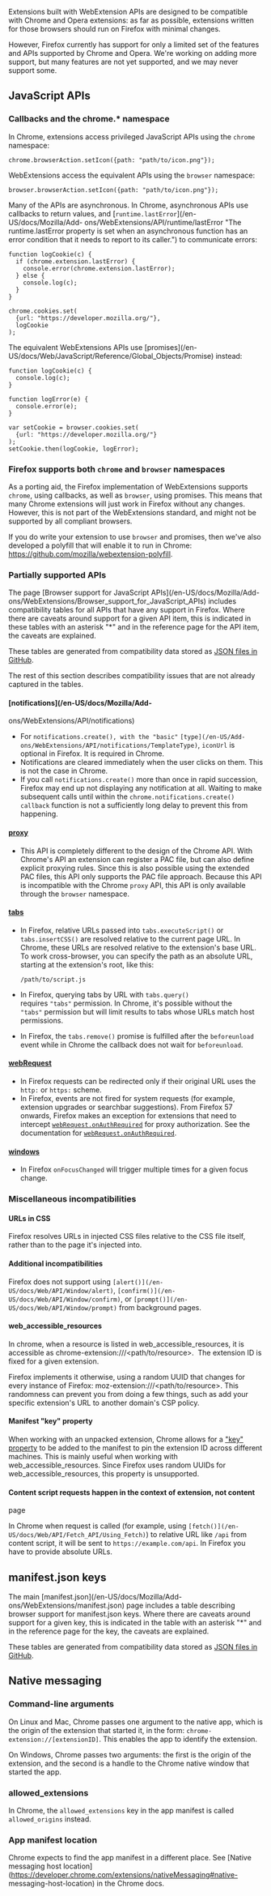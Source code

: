 Extensions built with WebExtension APIs are designed to be compatible with
Chrome and Opera extensions: as far as possible, extensions written for those
browsers should run on Firefox with minimal changes.

However, Firefox currently has support for only a limited set of the features
and APIs supported by Chrome and Opera. We're working on adding more support,
but many features are not yet supported, and we may never support some.

## JavaScript APIs

### Callbacks and the chrome.* namespace

In Chrome, extensions access privileged JavaScript APIs using the `chrome`
namespace:

    
    
    chrome.browserAction.setIcon({path: "path/to/icon.png"});

WebExtensions access the equivalent APIs using the `browser` namespace:

    
    
    browser.browserAction.setIcon({path: "path/to/icon.png"});

Many of the APIs are asynchronous. In Chrome, asynchronous APIs use callbacks
to return values, and [`runtime.lastError`](/en-US/docs/Mozilla/Add-
ons/WebExtensions/API/runtime/lastError "The runtime.lastError property is set
when an asynchronous function has an error condition that it needs to report
to its caller.") to communicate errors:

    
    
    function logCookie(c) {
      if (chrome.extension.lastError) {
        console.error(chrome.extension.lastError);
      } else {
        console.log(c);
      }
    }
    
    chrome.cookies.set(
      {url: "https://developer.mozilla.org/"},
      logCookie
    );

The equivalent WebExtensions APIs use [promises](/en-
US/docs/Web/JavaScript/Reference/Global_Objects/Promise) instead:

    
    
    function logCookie(c) {
      console.log(c);
    }
    
    function logError(e) {
      console.error(e);
    }
    
    var setCookie = browser.cookies.set(
      {url: "https://developer.mozilla.org/"}
    );
    setCookie.then(logCookie, logError);

### Firefox supports both `chrome` and `browser` namespaces

As a porting aid, the Firefox implementation of WebExtensions supports
`chrome`, using callbacks, as well as `browser`, using promises. This means
that many Chrome extensions will just work in Firefox without any changes.
However, this is not part of the WebExtensions standard, and might not be
supported by all compliant browsers.

If you do write your extension to use `browser` and promises, then we've also
developed a polyfill that will enable it to run in Chrome:
<https://github.com/mozilla/webextension-polyfill>.

### Partially supported APIs

The page [Browser support for JavaScript APIs](/en-US/docs/Mozilla/Add-
ons/WebExtensions/Browser_support_for_JavaScript_APIs) includes compatibility
tables for all APIs that have any support in Firefox. Where there are caveats
around support for a given API item, this is indicated in these tables with an
asterisk "*" and in the reference page for the API item, the caveats are
explained.

These tables are generated from compatibility data stored as [JSON files in
GitHub](https://github.com/mdn/browser-compat-data).

The rest of this section describes compatibility issues that are not already
captured in the tables.

#### [notifications](/en-US/docs/Mozilla/Add-
ons/WebExtensions/API/notifications)

  * For `notifications.create(), with the "basic"` `[type](/en-US/Add-ons/WebExtensions/API/notifications/TemplateType)`, `iconUrl` is optional in Firefox. It is required in Chrome.
  * Notifications are cleared immediately when the user clicks on them. This is not the case in Chrome.
  * If you call `notifications.create()` more than once in rapid succession, Firefox may end up not displaying any notification at all. Waiting to make subsequent calls until within the `chrome.notifications.create() callback` function is not a sufficiently long delay to prevent this from happening.

#### [proxy](/en-US/docs/Mozilla/Add-ons/WebExtensions/API/proxy)

  * This API is completely different to the design of the Chrome API. With Chrome's API an extension can register a PAC file, but can also define explicit proxying rules. Since this is also possible using the extended PAC files, this API only supports the PAC file approach. Because this API is incompatible with the Chrome `proxy` API, this API is only available through the `browser` namespace.

#### [tabs](/en-US/docs/Mozilla/Add-ons/WebExtensions/API/tabs)

  * In Firefox, relative URLs passed into `tabs.executeScript()` or `tabs.insertCSS()` are resolved relative to the current page URL. In Chrome, these URLs are resolved relative to the extension's base URL. To work cross-browser, you can specify the path as an absolute URL, starting at the extension's root, like this:
    
        /path/to/script.js

  * In Firefox, querying tabs by URL with `tabs.query() `requires `"tabs"` permission. In Chrome, it's possible without the `"tabs"` permission but will limit results to tabs whose URLs match host permissions.
  * In Firefox, the `tabs.remove()` promise is fulfilled after the `beforeunload` event while in Chrome the callback does not wait for `beforeunload`.

#### [webRequest](/en-US/Add-ons/WebExtensions/API/webRequest)

  * In Firefox requests can be redirected only if their original URL uses the `http:` or `https:` scheme.
  * In Firefox, events are not fired for system requests (for example, extension upgrades or searchbar suggestions). From Firefox 57 onwards, Firefox makes an exception for extensions that need to intercept [`webRequest.onAuthRequired`](/en-US/docs/Mozilla/Add-ons/WebExtensions/API/webRequest/onAuthRequired "Fired when the server sends a 401 or 407 status code: that is, when the server is asking the client to provide authentication credentials such as a username and password.") for proxy authorization. See the documentation for [`webRequest.onAuthRequired`](/en-US/docs/Mozilla/Add-ons/WebExtensions/API/webRequest/onAuthRequired "Fired when the server sends a 401 or 407 status code: that is, when the server is asking the client to provide authentication credentials such as a username and password.").

#### [windows](/en-US/docs/Mozilla/Add-ons/WebExtensions/API/windows)

  * In Firefox `onFocusChanged` will trigger multiple times for a given focus change.

### Miscellaneous incompatibilities

#### URLs in CSS

Firefox resolves URLs in injected CSS files relative to the CSS file itself,
rather than to the page it's injected into.

#### Additional incompatibilities

Firefox does not support using `[alert()](/en-US/docs/Web/API/Window/alert)`,
`[confirm()](/en-US/docs/Web/API/Window/confirm)`, or `[prompt()](/en-
US/docs/Web/API/Window/prompt)` from background pages.

#### web_accessible_resources

In chrome, when a resource is listed in web_accessible_resources, it is
accessible as chrome-extension://<your-extension-id>/<path/to/resource>.  The
extension ID is fixed for a given extension.

Firefox implements it otherwise, using a random UUID that changes for every
instance of Firefox: moz-extension://<random-UUID>/<path/to/resource>. This
randomness can prevent you from doing a few things, such as add your specific
extension's URL to another domain's CSP policy.

#### Manifest "key" property

When working with an unpacked extension, Chrome allows for a ["key"
property](https://developer.chrome.com/extensions/manifest/key) to be added to
the manifest to pin the extension ID across different machines. This is mainly
useful when working with web_accessible_resources. Since Firefox uses random
UUIDs for web_accessible_resources, this property is unsupported.

#### Content script requests happen in the context of extension, not content
page

In Chrome when request is called (for example, using `[fetch()](/en-
US/docs/Web/API/Fetch_API/Using_Fetch)`) to relative URL like `/api` from
content script, it will be sent to `https://example.com/api`. In Firefox you
have to provide absolute URLs.

## manifest.json keys

The main [manifest.json](/en-US/docs/Mozilla/Add-
ons/WebExtensions/manifest.json) page includes a table describing browser
support for manifest.json keys. Where there are caveats around support for a
given key, this is indicated in the table with an asterisk "*" and in the
reference page for the key, the caveats are explained.

These tables are generated from compatibility data stored as [JSON files in
GitHub](https://github.com/mdn/browser-compat-data).

## Native messaging

### Command-line arguments

On Linux and Mac, Chrome passes one argument to the native app, which is the
origin of the extension that started it, in the form: `chrome-
extension://[extensionID]`. This enables the app to identify the extension.

On Windows, Chrome passes two arguments: the first is the origin of the
extension, and the second is a handle to the Chrome native window that started
the app.

### allowed_extensions

In Chrome, the `allowed_extensions` key in the app manifest is called
`allowed_origins` instead.

### App manifest location

Chrome expects to find the app manifest in a different place. See [Native
messaging host
location](https://developer.chrome.com/extensions/nativeMessaging#native-
messaging-host-location) in the Chrome docs.


